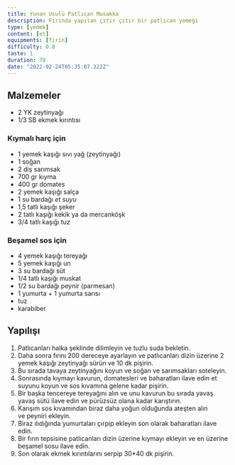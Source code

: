 ```yaml
---
title: Yunan Usulü Patlıcan Musakka
description: Fırında yapılan çıtır çıtır bir patlıcan yemeği
type: [yemek]
content: [et]
equipments: [firin]
difficulty: 0.8
taste: 1
duration: 70
date: "2022-02-24T05:35:07.322Z"
---
```


## Malzemeler

- 2 YK zeytinyağı
- 1/3 SB ekmek kırıntısı

### Kıymalı harç için

- 1 yemek kaşığı sıvı yağ (zeytinyağı)
- 1 soğan
- 2 diş sarımsak
- 700 gr kıyma
- 400 gr domates
- 2 yemek kaşığı salça
- 1 su bardağı *et suyu*
- 1,5 tatlı kaşığı şeker
- 2 tatlı kaşığı kekik ya da mercanköşk
- 3/4 tatlı kaşığı tuz

### Beşamel sos için

- 4 yemek kaşığı tereyağı
- 5 yemek kaşığı un
- 3 su bardağı süt
- 1/4 tatlı kaşığı muskat
- 1/2 su bardağı peynir (parmesan)
- 1 yumurta + 1 yumurta sarısı
- tuz
- karabiber

## Yapılışı

1. Patlıcanları halka şeklinde dilimleyin ve tuzlu suda bekletin.
2. Daha sonra fırını 200 dereceye ayarlayın ve patlıcanları dizin üzerine 2 yemek kaşığı zeytinyağı sürün ve 10 dk pişirin.
3. Bu sırada tavaya zeytinyağını koyun ve soğan ve sarımsakları soteleyin.
4. Sonrasında kıymayı kavurun, domatesleri ve baharatları ilave edin et suyunu koyun ve sos kıvamına gelene kadar pişirin.
5. Bir başka tencereye tereyağını alın ve unu kavurun bu sırada yavaş yavaş sütü ilave edin ve pürüzsüz olana kadar karıştırın.
6. Karışım sos kıvamından biraz daha yoğun olduğunda ateşten alın ve peyniri ekleyin.
7. Biraz ılıdığında yumurtaları çırpıp ekleyin son olarak baharatları ilave edin.
8. Bir fırın tepsisine patlıcanları dizin üzerine kıymayı ekleyin ve en üzerine beşamel sosu ilave edin.
9. Son olarak ekmek kırıntılarını serpip 30\*40 dk pişirin.
